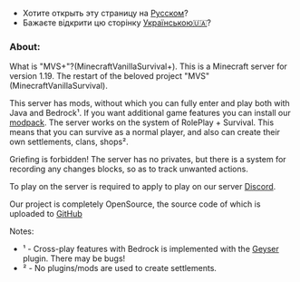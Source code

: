 - Хотите открыть эту страницу на [Русском](/ru)?
- Бажаєте відкрити цю сторінку [Українською🇺🇦](/ua)?
### About:

What is "MVS+"?(MinecraftVanillaSurvival+). This is a Minecraft server for version 1.19. The restart of the beloved project "MVS" (MinecraftVanillaSurvival).

This server has mods, without which you can fully enter and play both with Java and Bedrock¹. If you want additional game features you can install our [modpack](/modpack).
The server works on the system of RolePlay + Survival. This means that you can survive as a normal player, and also can create their own settlements, clans, shops².

Griefing is forbidden! The server has no privates, but there is a system for recording any changes blocks, so as to track unwanted actions.

To play on the server is required to apply to play on our server [Discord](). 

Our project is completely OpenSource, the source code of which is uploaded to [GitHub](https://github.com/MVSPlus)


Notes:
- ¹ - Cross-play features with Bedrock is implemented with the [Geyser](https://geysermc.org) plugin. There may be bugs!
- ² - No plugins/mods are used to create settlements.
